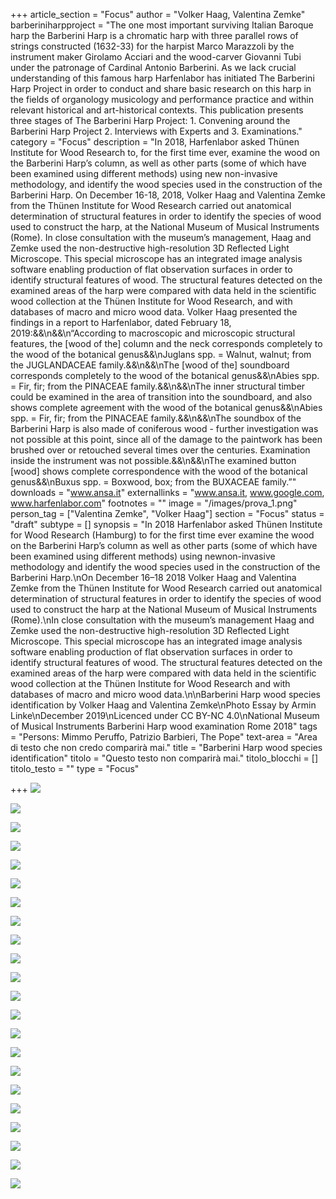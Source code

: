+++
article_section = "Focus"
author = "Volker Haag, Valentina Zemke"
barberiniharpproject = "The one most important surviving Italian Baroque harp the Barberini Harp is a chromatic harp with three parallel rows of strings constructed (1632-33) for the harpist Marco Marazzoli by the instrument maker Girolamo Acciari and the wood-carver Giovanni Tubi under the patronage of Cardinal Antonio Barberini. As we lack crucial understanding of this famous harp Harfenlabor has initiated The Barberini Harp Project in order to conduct and share basic research on this harp in the fields of organology musicology and performance practice and within relevant historical and art-historical contexts. This publication presents three stages of The Barberini Harp Project: 1. Convening around the Barberini Harp Project 2. Interviews with Experts and 3. Examinations."
category = "Focus"
description = "In 2018, Harfenlabor asked Thünen Institute for Wood Research to, for the first time ever, examine the wood on the Barberini Harp’s column, as well as other parts (some of which have been examined using different methods) using new non-invasive methodology, and identify the wood species used in the construction of the Barberini Harp. On December 16-18, 2018, Volker Haag and Valentina Zemke from the Thünen Institute for Wood Research carried out anatomical determination of structural features in order to identify the species of wood used to construct the harp, at the National Museum of Musical Instruments (Rome). In close consultation with the museum’s management, Haag and Zemke used the non-destructive high-resolution 3D Reflected Light Microscope. This special microscope has an integrated image analysis software enabling production of flat observation surfaces in order to identify structural features of wood. The structural features detected on the examined areas of the harp were compared with data held in the scientific wood collection at the Thünen Institute for Wood Research, and with databases of macro and micro wood data. Volker Haag presented the findings in a report to Harfenlabor, dated February 18, 2019:&&\n&&\n“According to macroscopic and microscopic structural features, the [wood of the] column and the neck corresponds completely to the wood of the botanical genus&&\nJuglans spp. = Walnut, walnut; from the JUGLANDACEAE family.&&\n&&\nThe [wood of the] soundboard corresponds completely to the wood of the botanical genus&&\nAbies spp. = Fir, fir; from the PINACEAE family.&&\n&&\nThe inner structural timber could be examined in the area of transition into the soundboard, and also shows complete agreement with the wood of the botanical genus&&\nAbies spp. = Fir, fir; from the PINACEAE family.&&\n&&\nThe soundbox of the Barberini Harp is also made of coniferous wood - further investigation was not possible at this point, since all of the damage to the paintwork has been brushed over or retouched several times over the centuries. Examination inside the instrument was not possible.&&\n&&\nThe examined button [wood] shows complete correspondence with the wood of the botanical genus&&\nBuxus spp. = Boxwood, box; from the BUXACEAE family.”"
downloads = "www.ansa.it"
externallinks = "www.ansa.it, www.google.com, www.harfenlabor.com"
footnotes = ""
image = "/images/prova_1.png"
person_tag = ["Valentina Zemke", "Volker Haag"]
section = "Focus"
status = "draft"
subtype = []
synopsis = "In 2018 Harfenlabor asked Thünen Institute for Wood Research (Hamburg) to for the first time ever examine the wood on the Barberini Harp’s column as well as other parts (some of which have been examined using different methods) using newnon-invasive methodology and identify the wood species used in the construction of the Barberini Harp.\nOn December 16–18 2018 Volker Haag and Valentina Zemke from the Thünen Institute for Wood Research carried out anatomical determination of structural features in order to identify the species of wood used to construct the harp at the National Museum of Musical Instruments (Rome).\nIn close consultation with the museum’s management Haag and Zemke used the non-destructive high-resolution 3D Reflected Light Microscope. This special microscope has an integrated image analysis software enabling production of flat observation surfaces in order to identify structural features of wood. The structural features detected on the examined areas of the harp were compared with data held in the scientific wood collection at the Thünen Institute for Wood Research and with databases of macro and micro wood data.\n\nBarberini Harp wood species identification by Volker Haag and Valentina Zemke\nPhoto Essay by Armin Linke\nDecember 2019\nLicenced under CC BY-NC 4.0\nNational Museum of Musical Instruments Barberini Harp wood examination Rome 2018"
tags = "Persons: Mimmo Peruffo, Patrizio Barbieri, The Pope"
text-area = "Area di testo che non credo comparirà mai."
title = "Barberini Harp wood species identification"
titolo = "Questo testo non comparirà mai."
titolo_blocchi = []
titolo_testo = ""
type = "Focus"

+++
![](/images/2018-12-17_barbe-dav_lineup_cl_2020-06-10-09_52_51_16-still001.jpg)

![](/images/2018-12-17_barbe-dav_lineup_cl_2020-06-10-10_01_55_19-still005.jpg)

![](/images/2018-12-17_barbe-dav_lineup_cl_2020-06-10-10_17_16_12-still006.jpg)

![](/images/2018-12-17_barbe-dav_lineup_cl_2020-06-10-10_51_53_06-still015.jpg)

![](/images/2018-12-17_barbe-dav_lineup_cl_2020-06-10-10_55_07_05-still020.jpg)

![](/images/2018-12-17_barbe-dav_lineup_cl_2020-06-10-10_55_22_16-still075.jpg)

![](/images/2018-12-17_barbe-dav_lineup_cl_2020-06-10-11_11_36_24-still026.jpg)

![](/images/2018-12-17_barbe-dav_lineup_cl_2020-06-10-11_43_01_24-still079.jpg)

![](/images/2018-12-17_barbe-dav_lineup_cl_2020-06-10-12_52_55_19-still053.jpg)

![](/images/2018-12-17_barbe-dav_lineup_cl_2020-06-10-13_07_30_08-still054.jpg)

![](/images/2018-12-17_barbe-dav_lineup_cl_2020-06-10-13_12_11_00-still056.jpg)

![](/images/2018-12-17_barbe-dav_lineup_cl_2020-06-10-13_20_57_03-still058.jpg)

![](/images/2018-12-17_barbe-dav_lineup_cl_2020-06-10-13_36_52_10-still062.jpg)

![](/images/2018-12-17_barbe-dav_lineup_cl_2020-06-10-13_44_43_04-still065.jpg)

![](/images/2018-12-17_barbe-dav_lineup_cl_2020-06-10-13_46_27_00-still064.jpg)

![](/images/2018-12-17_barbe-dav_lineup_cl_2020-06-10-13_50_01_14-still066.jpg)

![](/images/2018-12-17_barbe-dav_lineup_cl_2020-06-10-13_51_03_22-still067.jpg)

![](/images/2018-12-17_barbe-dav_lineup_cl_2020-06-10-14_01_06_03-still069.jpg)

![](/images/2018-12-17_barbe-dav_lineup_cl_2020-06-10-14_30_17_13-still071.jpg)

![](/images/2019-11-28_barbe-dav_lineup_2020-06-10-01_00_01_16-still007.jpg)

![](/images/2019-11-28_barbe-dav_lineup_2020-06-10-01_10_42_13-still009.jpg)

![](/images/2019-11-28_barbe-dav_lineup_2020-06-10-01_12_39_22-still017.jpg)